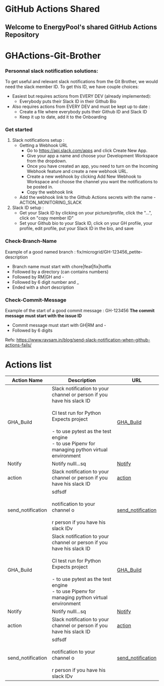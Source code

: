 # GitHub Actions Shared
## Welcome to EnergyPool's shared GitHub Actions Repository





# GHActions-Git-Brother

### Personnal slack notification solutions:

To get useful and relevant slack notifications from the Git Brother, we would need the slack member ID.
To get this ID, we have couple choices:

- Easiest but requires actions from EVERY DEV (already implemented):
  - Everybody puts their Slack ID in their Github Bio
- Also requires actions from EVERY DEV and must be kept up to date :
  - Create a file where everybody puts their Github ID and Slack ID
  - Keep it up to date, add it to the Onboarding

### Get started

1. Slack notifications setup :
   - Getting a Webhook URL
     - Go to https://api.slack.com/apps and click Create New App.
     - Give your app a name and choose your Development Workspace from the dropdown.
     - Once you have created an app, you need to turn on the Incoming Webhook feature and create a new webhook URL.
     - Create a new webhook by clicking Add New Webhook to Workspace and choose the channel you want the notifications to be posted in.
     - Copy the webhook link
   - Add the webhook link to the Github Actions secrets with the name - ACTION_MONITORING_SLACK
2. Slack ID setup :
   - Get your Slack ID by clicking on your picture/profile, click the "...", click on "copy member ID"
   - Set your Github bio to your Slack ID, click on your GH profile, your profile, edit profile, put your Slack ID in the bio, and save

### Check-Branch-Name

Example of a good named branch : fix/microgrid/GH-123456_petite-description

- Branch name must start with chore|feat|fix|hotfix
- Followed by a directory (can contains numbers)
- Followed by RM|GH and -
- Followed by 6 digit number and \_
- Ended with a short description

### Check-Commit-Message

Example of the start of a good commit message : GH-123456
**The commit message must start with the issue ID**

- Commit message must start with GH|RM and -
- Followed by 6 digits

Refs:
https://www.ravsam.in/blog/send-slack-notification-when-github-actions-fails/


# Actions list
<!-- end description -->
| Action Name | Description                                                                                                                                                                                              | URL                                                                                                               |
|-------------|----------------------------------------------------------------------------------------------------------------------------------------------------------------------------------------------------------|-------------------------------------------------------------------------------------------------------------------|
| GHA_Build | Slack notification to your channel or person if you have his slack ID<br><br>CI test run for Python<br>Expects project<br><br>- to use pytest as the test engine<br>- to use Pipenv for managing python virtual environment<br> | [GHA_Build](https://github.com/UlysseCarpentier/GHActions-Git-Brother/blob/main/Python/GHA_Build.yml)  |
| Notify | Notify nulll...sq<br> | [Notify](https://github.com/UlysseCarpentier/GHActions-Git-Brother/blob/main/Archive/Notify.yml)  |
| action | Slack notification to your channel or person if you have his slack ID<br> | [action](https://github.com/UlysseCarpentier/GHActions-Git-Brother/blob/main/Python/action.yml)  |
| send_notification | sdfsdf<br><br>notification to your channel o<br><br>r person if you have his slack IDv<br> | [send_notification](https://github.com/UlysseCarpentier/GHActions-Git-Brother/blob/main/Archive/send_notification.yml)  |
| GHA_Build | Slack notification to your channel or person if you have his slack ID<br><br>CI test run for Python<br>Expects project<br><br>- to use pytest as the test engine<br>- to use Pipenv for managing python virtual environment<br> | [GHA_Build](https://github.com/UlysseCarpentier/GHActions-Git-Brother/blob/main/Python/GHA_Build.yml)  |
| Notify | Notify nulll...sq<br> | [Notify](https://github.com/UlysseCarpentier/GHActions-Git-Brother/blob/main/Archive/Notify.yml)  |
| action | Slack notification to your channel or person if you have his slack ID<br> | [action](https://github.com/UlysseCarpentier/GHActions-Git-Brother/blob/main/Python/action.yml)  |
| send_notification | sdfsdf<br><br>notification to your channel o<br><br>r person if you have his slack IDv<br> | [send_notification](https://github.com/UlysseCarpentier/GHActions-Git-Brother/blob/main/Archive/send_notification.yml)  |
